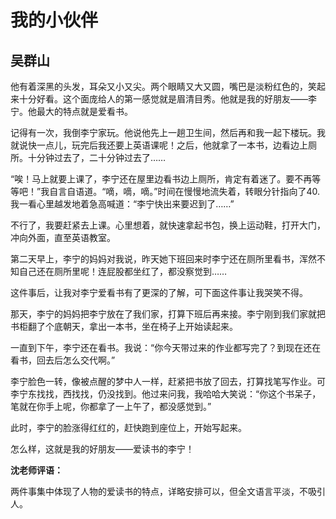 # 我的小伙伴 #

## 吴群山 ##

他有着深黑的头发，耳朵又小又尖。两个眼睛又大又圆，嘴巴是淡粉红色的，笑起来十分好看。这个面庞给人的第一感觉就是眉清目秀。他就是我的好朋友——李宁。他最大的特点就是爱看书。

记得有一次，我倒李宁家玩。他说他先上一趟卫生间，然后再和我一起下楼玩。我就说快一点儿，玩完后我还要上英语课呢！之后，他就拿了一本书，边看边上厕所。十分钟过去了，二十分钟过去了……

“唉！马上就要上课了，李宁还在屋里边看书边上厕所，肯定有着迷了。要不再等等吧！”我自言自语道。“嘀，嘀，嘀。”时间在慢慢地流失着，转眼分针指向了40.我一看心里越发地着急高喊道：“李宁快出来要迟到了……”

不行了，我要赶紧去上课。心里想着，就快速拿起书包，换上运动鞋，打开大门，冲向外面，直至英语教室。

第二天早上，李宁的妈妈对我说，昨天她下班回来时李宁还在厕所里看书，浑然不知自己还在厕所里呢！连屁股都坐红了，都没察觉到……

这件事后，让我对李宁爱看书有了更深的了解，可下面这件事让我哭笑不得。

那天，李宁的妈妈把李宁放在了我们家，打算下班后再来接。李宁刚到我们家就把书柜翻了个底朝天，拿出一本书，坐在椅子上开始读起来。

一直到下午，李宁还在看书。我说：“你今天带过来的作业都写完了？到现在还在看书，回去后怎么交代啊。”

李宁脸色一转，像被点醒的梦中人一样，赶紧把书放了回去，打算找笔写作业。可李宁东找找，西找找，仍没找到。他过来问我，我哈哈大笑说：“你这个书呆子，笔就在你手上呢，你都拿了一上午了，都没感觉到。”

此时，李宁的脸涨得红红的，赶快跑到座位上，开始写起来。

怎么样，这就是我的好朋友——爱读书的李宁！

**沈老师评语：**

两件事集中体现了人物的爱读书的特点，详略安排可以，但全文语言平淡，不吸引人。